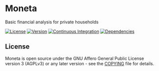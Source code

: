 # Moneta

Basic financial analysis for private households

[![License](https://img.shields.io/github/license/captanova/moneta)](https://github.com/CaptaNova/moneta/blob/main/COPYING)
[![Version](https://img.shields.io/github/package-json/v/captanova/moneta)](https://github.com/CaptaNova/moneta/blob/main/package.json)
[![Continuous Integration](https://github.com/captanova/moneta/workflows/Continuous%20Integration/badge.svg)](https://github.com/captanova/moneta/actions)
[![Dependencies](https://img.shields.io/david/captanova/moneta)](https://david-dm.org/captanova/moneta)

## License

Moneta is open source under the GNU Affero General Public License version 3 (AGPLv3) or any later version - see the [COPYING](./COPYING) file for details.
